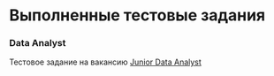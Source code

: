 # Выполненные тестовые задания

### Data Analyst

Тестовое задание на вакансию [Junior Data Analyst]( https://docs.google.com/document/d/16en3WZLgtWGwnCfM4rmowez6p_LLVMZ5a7BkrlKi7jg/edit?usp=sharing)
